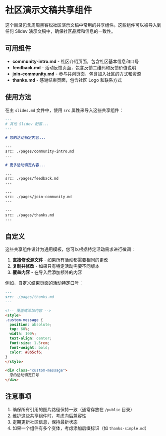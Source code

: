 # 社区演示文稿共享组件

这个目录包含周周黑客松社区演示文稿中常用的共享组件。这些组件可以被导入到任何 Slidev 演示文稿中，确保社区品牌和信息的一致性。

## 可用组件

- **community-intro.md** - 社区介绍页面，包含社区基本信息和口号
- **feedback.md** - 活动反馈页面，包含反馈二维码和反馈价值说明
- **join-community.md** - 参与共创页面，包含加入社区的方式和资源
- **thanks.md** - 感谢结束页面，包含社区 Logo 和联系方式

## 使用方法

在主 `slides.md` 文件中，使用 `src` 属性来导入这些共享组件：

```markdown
---
# 其他 Slidev 配置...
---

# 您的活动特定内容...

---
src: ./pages/community-intro.md
---

# 更多活动特定内容...

---
src: ./pages/feedback.md
---

---
src: ./pages/join-community.md
---

---
src: ./pages/thanks.md
---
```

## 自定义

这些共享组件设计为通用模板，您可以根据特定活动需求进行微调：

1. **直接修改源文件** - 如果所有活动都需要相同的更改
2. **复制并修改** - 如果只有特定活动需要不同版本
3. **覆盖内容** - 在导入后添加额外的内容

例如，自定义结束页面的活动特定口号：

```markdown
---
src: ./pages/thanks.md
---

<!-- 覆盖或添加内容 -->
<style>
.custom-message {
  position: absolute;
  top: 60%;
  width: 100%;
  text-align: center;
  font-size: 1.5rem;
  font-weight: bold;
  color: #8b5cf6;
}
</style>

<div class="custom-message">
  您的活动特定口号
</div>
```

## 注意事项

1. 确保所有引用的图片路径保持一致（通常存放在 `/public` 目录）
2. 维护这些共享组件时，考虑向后兼容性
3. 定期更新社区信息，保持最新状态
4. 如果一个组件有多个变体，考虑添加后缀标识（如 `thanks-simple.md`） 